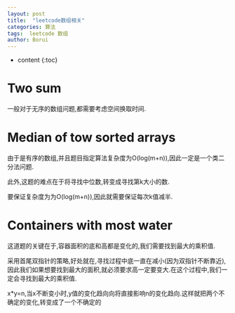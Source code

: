 ```yaml
---
layout: post
title:  "leetcode数组相关"
categories: 算法
tags:  leetcode 数组
author: Borui
---
```


* content
{:toc}

# Two sum
一般对于无序的数组问题,都需要考虑空间换取时间.

# Median of tow sorted arrays
由于是有序的数组,并且题目指定算法复杂度为O(log(m+n)),因此一定是一个类二分法问题.

此外,这题的难点在于将寻找中位数,转变成寻找第k大小的数.

要保证复杂度为为O(log(m+n)),因此就需要保证每次k值减半.

# Containers with most water
这道题的关键在于,容器面积的底和高都是变化的,我们需要找到最大的乘积值.

采用首尾双指针的策略,好处就在,寻找过程中底一直在减小(因为双指针不断靠近),因此我们如果想要找到最大的面积,就必须要求高一定要变大.在这个过程中,我们一定会寻找到最大的乘积值.

x*y=n,当x不断变小时,y值的变化趋向向将直接影响n的变化趋向.这样就把两个不确定的变化,转变成了一个不确定的
